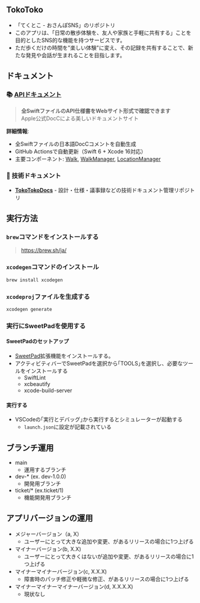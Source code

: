 ## TokoToko
* 「てくとこ - おさんぽSNS」のリポジトリ
* このアプリは、「日常の散歩体験を、友人や家族と手軽に共有する」ことを目的としたSNS的な機能を持つサービスです。
* ただ歩くだけの時間を"楽しい体験"に変え、その記録を共有することで、新たな発見や会話が生まれることを目指します。


## ドキュメント
### 📚 [**APIドキュメント**](https://rrrrrrr-777.github.io/TokoToko/documentation/tokotoko/)
> **全SwiftファイルのAPI仕様書をWebサイト形式で確認できます**  
> Apple公式DocCによる美しいドキュメントサイト


**詳細情報**:
* 全Swiftファイルの日本語DocCコメントを自動生成
* GitHub Actionsで自動更新（Swift 6 + Xcode 16対応）
* 主要コンポーネント: [Walk](https://rrrrrrr-777.github.io/TokoToko/documentation/tokotoko/walk/), [WalkManager](https://rrrrrrr-777.github.io/TokoToko/documentation/tokotoko/walkmanager/), [LocationManager](https://rrrrrrr-777.github.io/TokoToko/documentation/tokotoko/locationmanager/)

### 📖 技術ドキュメント
* **[TokoTokoDocs](https://github.com/RRRRRRR-777/TokoTokoDocs)** - 設計・仕様・議事録などの技術ドキュメント管理リポジトリ

## 実行方法
### `brew`コマンドをインストールする
> https://brew.sh/ja/
### `xcodegen`コマンドのインストール
```sh
brew install xcodegen
```

### `xcodeproj`ファイルを生成する
```sh
xcodegen generate
```

### 実行にSweetPadを使用する
#### SweetPadのセットアップ
* [SweetPad](https://marketplace.visualstudio.com/items?itemName=sweetpad.sweetpad)拡張機能をインストールする。
* アクティビティバーでSweetPadを選択から｢TOOLS｣を選択し、必要なツールをインストールする
    * SwiftLint
    * xcbeautify
    * xcode-build-server
#### 実行する
* VSCodeの｢実行とデバッグ｣から実行するとシミュレーターが起動する
    * `launch.json`に設定が記載されている

## ブランチ運用
* main
    * 運用するブランチ
* dev-* (ex. dev-1.0.0)
    * 開発用ブランチ
* ticket/* (ex.ticket/1)
    * 機能開発用ブランチ

## アプリバージョンの運用
* メジャーバージョン（a, X）
    * ユーザーにとって大きな追加や変更、があるリリースの場合に1つ上げる
* マイナーバージョン(b, X.X)
    * ユーザーにとって大きくはないが追加や変更、があるリリースの場合に1つ上げる
* マイナーマイナーバージョン(c, X.X.X)
    * 障害時のパッチ修正や軽微な修正、があるリリースの場合に1つ上げる
* マイナーマイナーマイナーバージョン(d, X.X.X.X)
    * 現状なし
